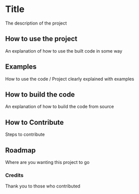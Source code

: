 # Title
The description of the project

## How to use the project
An explanation of how to use the built code in some way

## Examples
How to use the code / Project clearly explained with examples

## How to build the code
An explanation of how to build the code from source

## How to Contribute
Steps to contribute

## Roadmap
Where are you wanting this project to go

### Credits
Thank you to those who contributed



